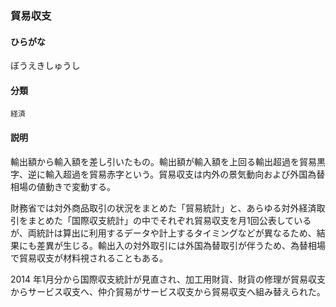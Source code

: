 <div style="display:none;">

## [あ行](securities-terms?id=あ行)
## [か行](securities-terms?id=か行)
## [さ行](securities-terms?id=さ行)
## [た行](securities-terms?id=た行)
## [な行](securities-terms?id=な行)
## [は行](securities-terms?id=は行)

</div>

### 貿易収支

#### ひらがな

ぼうえきしゅうし

#### 分類

`経済`

#### 説明

輸出額から輸入額を差し引いたもの。輸出額が輸入額を上回る輸出超過を貿易黒字、逆に輸入超過を貿易赤字という。貿易収支は内外の景気動向および外国為替相場の値動きで変動する。
 
財務省では対外商品取引の状況をまとめた「貿易統計」と、あらゆる対外経済取引をまとめた「国際収支統計」の中でそれぞれ貿易収支を月1回公表しているが、両統計は算出に利用するデータや計上するタイミングなどが異なるため、結果にも差異が生じる。輸出入の対外取引には外国為替取引が伴うため、為替相場で貿易収支が材料視されることもある。
 
2014 年1月分から国際収支統計が見直され、加工用財貨、財貨の修理が貿易収支からサービス収支へ、仲介貿易がサービス収支から貿易収支へ組み替えられた。

<div style="display:none;">

## [ま行](securities-terms?id=ま行)
## [や行](securities-terms?id=や行)
## [ら行](securities-terms?id=ら行)
## [わ行](securities-terms?id=わ行)
## [英数字・記号](securities-terms?id=英数字・記号)

</div>

